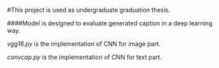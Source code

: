 #This project is used as undergraduate graduation thesis.



####Model is designed to evaluate generated caption in a deep learning way.

*vgg16.py* is the implementation of CNN for image part.

*convcap.py* is the implementation of CNN for text part.

 